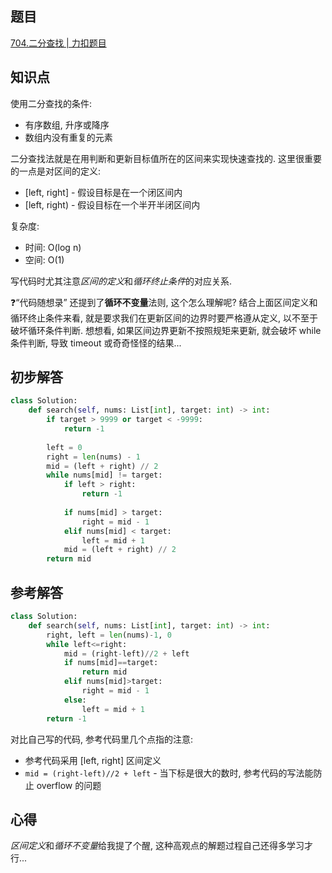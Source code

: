 ## 题目
[704.二分查找 | 力扣题目](https://leetcode.cn/problems/binary-search/)

## 知识点
使用二分查找的条件:
- 有序数组, 升序或降序
- 数组内没有重复的元素

二分查找法就是在用判断和更新目标值所在的区间来实现快速查找的. 这里很重要的一点是对区间的定义:
- [left, right] - 假设目标是在一个闭区间内
- [left, right) - 假设目标在一个半开半闭区间内

复杂度:
- 时间: O(log n)
- 空间: O(1)

写代码时尤其注意*区间的定义*和*循环终止条件*的对应关系.

❓“代码随想录” 还提到了**循环不变量**法则, 这个怎么理解呢? 结合上面区间定义和循环终止条件来看, 就是要求我们在更新区间的边界时要严格遵从定义, 以不至于破坏循环条件判断. 想想看, 如果区间边界更新不按照规矩来更新, 就会破坏 while 条件判断, 导致 timeout 或奇奇怪怪的结果...

## 初步解答
```python
class Solution:
    def search(self, nums: List[int], target: int) -> int:
        if target > 9999 or target < -9999:
            return -1
        
        left = 0
        right = len(nums) - 1
        mid = (left + right) // 2
        while nums[mid] != target:
            if left > right:
                return -1
            
            if nums[mid] > target:
                right = mid - 1
            elif nums[mid] < target:
                left = mid + 1
            mid = (left + right) // 2
        return mid
```

## 参考解答
```python
class Solution:
    def search(self, nums: List[int], target: int) -> int:
        right, left = len(nums)-1, 0
        while left<=right:
            mid = (right-left)//2 + left
            if nums[mid]==target:
                return mid
            elif nums[mid]>target:
                right = mid - 1
            else:
                left = mid + 1
        return -1
```

对比自己写的代码, 参考代码里几个点指的注意:
- 参考代码采用 [left, right] 区间定义
- `mid = (right-left)//2 + left` - 当下标是很大的数时, 参考代码的写法能防止 overflow 的问题

## 心得
*区间定义*和*循环不变量*给我提了个醒, 这种高观点的解题过程自己还得多学习才行...